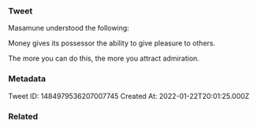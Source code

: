 ### Tweet
Masamune understood the following:

Money gives its possessor the ability to give pleasure to others.

The more you can do this, the more you attract admiration.

### Metadata
Tweet ID: 1484979536207007745
Created At: 2022-01-22T20:01:25.000Z

### Related

